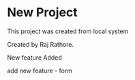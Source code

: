 # New Project

This project was created from local system

Created by Raj Rathore.

New feature Added

add new feature - form
